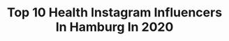 ---
title: Top 10 Health Instagram Influencers In Hamburg In 2020
description: >-
  Find top health Instagram influencers in Hamburg in 2020. Most popular hashtags: #health #hamburg #happy #nature.
platform: Instagram
profiles:
  - username: "jan_koerbeeeer"
    fullname: >-
      Jan Körber
    location: "Germany"
    followers: 60546
    engagement: 309
    commentsToLikes: 0.033526
    id: ck0tvq8x7cdqz0i19s1woqeee
    verified: false
    hashtags: "#roadtotokyo, #reifeleistung, #gesundeern, #gesundkochen"
  - username: "leeooonaaaa"
    fullname: >-
      Leona Michel
    location: "Germany"
    followers: 7206
    engagement: 1315
    commentsToLikes: 0.044763
    id: ck55jnx93xeah0i11agffwsa1
    verified: false
    hashtags: "#egypt, #bauarbeiter, #ocean, #bestlife"
  - username: "baadiana_"
    fullname: >-
      ♕ D I A N A
    location: "Germany"
    followers: 11298
    engagement: 614
    commentsToLikes: 0.039435
    id: ck8swrea1ez7y0j78m16g00p1
    verified: false
    hashtags: "#england, #health, #attitude, #unitedkingdom"
  - username: "michelle_rf_"
    fullname: >-
      𝐌𝐈𝐂𝐇𝐄𝐋𝐋𝐄 | 𝐁𝐄𝐀𝐔𝐓𝐘 & 𝐇𝐄𝐀𝐋𝐓𝐇
    location: "Germany"
    followers: 3115
    engagement: 4055
    commentsToLikes: 0.054159
    id: ckaoyda66h12j0i786p8y5gia
    verified: false
    hashtags: "#cozyvibes, #happinessquotes, #clothes, #makeupliebe"
  - username: "marcieknhl13"
    fullname: >-
      MARCIE☾❂
    location: "Germany"
    followers: 2568
    engagement: 2547
    commentsToLikes: 0.029494
    id: ckapbj6v602te0i7831nm8tn0
    verified: false
    hashtags: "#sunset, #soon, #miss, #love"
  - username: "ohgottdiese_nina"
    fullname: >-
      Mamablogger mit 3 Kindern
    location: "Germany"
    followers: 51964
    engagement: 571
    commentsToLikes: 0.106680
    id: ck14ld0ihu1vm0i19ibrdu52l
    verified: true
    hashtags: "#wald, #lesen, #meinherz, #liebeslied"
  - username: "maik.jordan_"
    fullname: >-
      M A I K  J O R D A N
    location: "Germany"
    followers: 8149
    engagement: 1067
    commentsToLikes: 0.055425
    id: ck6toa8ujcyyr0j71sd9p4idb
    verified: false
    hashtags: "#triceps, #words, #finale, #mensfitness"
  - username: "lina.isalie"
    fullname: >-
      Lina
    location: "Germany"
    followers: 16764
    engagement: 336
    commentsToLikes: 0.174103
    id: ck0w1xktdlmvu0i19794slxhp
    verified: false
    hashtags: "#power, #sunset, #amazinprunes, #homedecor"
  - username: "_lisadrexler_"
    fullname: >-
      Lisa Drexler
    location: "Germany"
    followers: 36157
    engagement: 205
    commentsToLikes: 0.066658
    id: ck6tyqkd159xe0j71uoptojiy
    verified: false
    hashtags: "#fitnessclass, #traveltheworld, #partyoutfit, #traintogether"
  - username: "jan_stuehmer"
    fullname: >-
      Mister Grey 👨🏼‍🦳
    location: "Germany"
    followers: 201003
    engagement: 343
    commentsToLikes: 0.035183
    id: ck5bv66cvj2au0i11evuuvo9r
    verified: false
    hashtags: "#shooting, #shoot, #beachboy, #model"
---